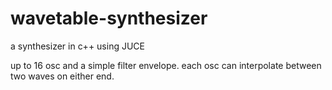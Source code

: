 # wavetable-synthesizer
a synthesizer in c++ using JUCE

up to 16 osc and a simple filter envelope. 
each osc can interpolate between two waves on either end.


